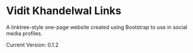 # Vidit Khandelwal Links

A linktree-style one-page website created using Bootstrap to use in social media profiles.

Current Version: 0.1.2
